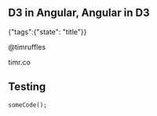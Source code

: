## D3 in Angular, Angular in D3
{"tags":{"state": "title"}}

@timruffles

timr.co

## Testing

```
someCode();
```
